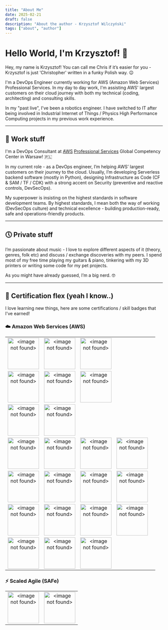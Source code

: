 ```yaml
---
title: "About Me"
date: 2025-02-21
draft: false
description: "About the author - Krzysztof Wilczyński"
tags: ["about", "author"]
---
```


# Hello World, I'm Krzysztof! 👋

Hey, my name is Krzysztof! You can call me Chris if it’s easier for you - Krzysztof is just 'Christopher' written in a funky Polish way. 😉

I'm a DevOps Engineer currently working for AWS (Amazon Web Services) Professional Services. In my day to day work, I'm assisting AWS' largest customers on their cloud journey with both my technical (coding, architecting) and consulting skills.

In my "past live", I've been a robotics engineer. I have switched to IT after being involved in Industrial Internet of Things / Physics High Performance Computing projects in my previous work experience.

<!-- - 🔭 I’m currently working on ...
- 🌱 I’m currently learning ...
- 👯 I’m looking to collaborate on ...
- 🤔 I’m looking for help with ...
- 💬 Ask me about ...
- ⚡ Fun fact: ... -->

<!-- 📫 How to reach me:

[![LinkedIn Profile](https://img.shields.io/static/v1?label=LinkedIn&message=Profile&color=blue&style=flat&logo=linkedin)](https://linkedin.com/in/3sztof/) [![Telegram](https://img.shields.io/static/v1?label=Telegram&message=DM&color=blue&style=flat&logo=telegram)](https://t.me/k3sztof)

[![Work Email](https://img.shields.io/static/v1?label=Work&message=e-Mail&color=blue&style=flat&logo=amazonaws)](mailto://krzywil@amazon.com)  [![Private Email](https://img.shields.io/static/v1?label=Private&message=e-Mail&color=blue&style=flat&logo=protonmail)](mailto://3sztof@pm.me) -->

---

## 💼 Work stuff

I'm a DevOps Consultant at [AWS](https://aws.amazon.com) [Professional Services](https://aws.amazon.com/professional-services/) Global Competency Center in Warsaw! 🇵🇱

In my current role - as a DevOps engineer, I’m helping AWS’ largest customers on their journey to the cloud. Usually, I’m developing Serverless backend software (mostly in Python), designing Infrastructure as Code (CF & SAM / TF / CDK) with a strong accent on Security (preventive and reactive controls, DevSecOps).

My superpower is insisting on the highest standards in software development teams. By highest standards, I mean both the way of working (DevSecOps culture) and technical excellence - building production-ready, safe and operations-friendly products.

---

## 🕔 Private stuff

I’m passionate about music - I love to explore different aspects of it (theory, genres, folk etc) and discuss / exchange discoveries with my peers. I spend most of my free time playing my guitars & piano, tinkering with my 3D printers or writing some code for my pet projects.

As you might have already guessed, I’m a big nerd. 🤓

<!-- ---

## ⭐ Skills

### What I'm good at

- TODO

### What I'm NOT good at yet, but I'd really like to be

- TODO -->

---

## 📜 Certification flex (yeah I know..)

I love learning new things, here are some certifications / skill badges that I've earned!

### ☁️ Amazon Web Services (AWS)

||||||
:-:|:-:|:-:|:-:|:-:
[<img class="thumbnailshadow" alt="<image not found>" width="100px" src="img/aws-certified-solutions-architect-associate.png"/>](https://www.credly.com/badges/12bd607c-2186-4af5-8938-bb400be33933/public_url)  |  [<img class="thumbnailshadow" alt="<image not found>" width="100px" src="img/aws-certified-developer-associate.png" />](https://www.credly.com/badges/b3a215d2-4e0e-48b1-9a9a-0fd77dff9310/public_url) | [<img class="thumbnailshadow" alt="<image not found>" width="100px" src="img/aws-certified-sysops-administrator-associate.png" />](https://www.credly.com/badges/efe8399f-1e6b-45bf-943e-1b490ce260ca/public_url) 
| [<img class="thumbnailshadow" alt="<image not found>" width="100px" src="img/aws-certified-security-specialty.png" />](https://www.credly.com/badges/e1ee4a67-df1f-4bab-abd6-50da617578c9/public_url) | [<img class="thumbnailshadow" alt="<image not found>" width="100px" src="img/aws-certified-ai-practitioner.png" />](https://www.credly.com/badges/8878ce00-d0bb-4419-a8f8-e675b528b447/public_url) | [<img class="thumbnailshadow" alt="<image not found>" width="100px" src="img/aws-certified-ai-practitioner-early-adopter.png" />](https://www.credly.com/badges/06c7cad8-736c-4c7d-b061-e6c84745aeca/public_url) | | |
| [<img class="thumbnailshadow" alt="<image not found>" width="100px" src="img/well-architected-proficient.png" />](https://www.credly.com/badges/27083a18-857f-4a2a-bf72-a3b25cffdc88/public_url) | [<img class="thumbnailshadow" alt="<image not found>" width="100px" src="img/aws-learning-data-protection-disaster-recovery.png" />](https://www.credly.com/badges/c18c437b-669b-4b03-8d50-eb2ec5ae929e/public_url) | | | 
| [<img class="thumbnailshadow" alt="<image not found>" width="100px" src="img/aws-knowledge-architecting.png" />](https://www.credly.com/badges/4c486496-6cf4-4be6-9825-0f45d46fb610/public_url) | [<img class="thumbnailshadow" alt="<image not found>" width="100px" src="img/aws-learning-serverless.png" />](https://www.credly.com/badges/a17fc81c-868f-4eef-be64-983e4e59bd39/public_url) | [<img class="thumbnailshadow" alt="<image not found>" width="100px" src="img/aws-learning-aws-for-games-cloud-game-development.png" />](https://www.credly.com/badges/24298675-3add-4451-b4f2-9abcc1a91747/public_url) | [<img class="thumbnailshadow" alt="<image not found>" width="100px" src="img/aws-knowledge-cloud-essentials.png" />](https://www.credly.com/badges/672dec06-3715-4304-93f7-39a9c59482c8/public_url) | |
| [<img class="thumbnailshadow" alt="<image not found>" width="100px" src="img/aws-partner-accreditation-technical.png" />](https://www.credly.com/badges/f37cada8-ee58-412d-a006-24aedc0e8c0f/public_url) | [<img class="thumbnailshadow" alt="<image not found>" width="100px" src="img/aws-partner-sales-accreditation-business.png" />](https://www.credly.com/badges/82a47f6c-f3f3-45aa-8463-b0b0596eef61/public_url) | [<img class="thumbnailshadow" alt="<image not found>" width="100px" src="img/aws-partner-cloud-economics-accreditation.png" />](https://www.credly.com/badges/5cf4551a-0708-40cf-8994-d2b096c795b4/public_url) | [<img class="thumbnailshadow" alt="<image not found>" width="100px" src="img/aws-partner-generative-ai-essentials.png" />](https://www.credly.com/badges/07164be7-e35b-4333-b6a7-50fb94febb85/public_url) |
| [<img class="thumbnailshadow" alt="<image not found>" width="100px" src="img/aws-cloud-quest-cloud-practitioner.png" />](https://www.credly.com/badges/9f1b7d56-abe4-4905-8bc7-111b43958d37/public_url) | [<img class="thumbnailshadow" alt="<image not found>" width="100px" src="img/aws-cloud-quest-solutions-architect.png" />](https://www.credly.com/badges/aacb2bfd-1fa7-49dc-bb9d-6b0fa0175f7d/public_url) | [<img class="thumbnailshadow" alt="<image not found>" width="100px" src="img/aws-cloud-quest-serverless-developer.png" />](https://www.credly.com/badges/eca9bef9-1f7e-4b2f-841d-4777efa1107b/public_url) | [<img alt="<image not found>" width="100px" src="img/aws-cloud-quest-machine-learning.png" />](https://www.credly.com/badges/797ffa41-1171-4c5b-9edc-c34f71ba1080/public_url) | 
| [<img class="thumbnailshadow" alt="<image not found>" width="100px" src="img/aws-cloud-quest-security.png" />](https://www.credly.com/badges/d8014913-33f5-4263-8632-2b37c34bb004/public_url) | [<img class="thumbnailshadow" alt="<image not found>" width="100px" src="img/aws-cloud-quest-data-analytics.png" />](https://www.credly.com/badges/5191f2ad-a757-43d0-94b7-2baec2195770/public_url) | [<img class="thumbnailshadow" alt="<image not found>" width="100px" src="img/aws-cloud-quest-networking.png" />](https://www.credly.com/badges/441ef82e-560a-4c19-8033-2b085fc9dfd0/public_url) | |

### ⚡ Scaled Agile (SAFe)

|||
:-:|:-:
| [<img class="thumbnailshadow" alt="<image not found>" width="100px" src="img/certified-safe-5-agilist.png" />](https://www.credly.com/badges/d82a7fed-b8e9-4d71-ad35-0d0950cb162f/public_url) | [<img class="thumbnailshadow" alt="<image not found>" width="100px" src="img/certified-safe-5-advanced-scrum-master.png" />](https://www.credly.com/badges/8688428a-aeb8-44d9-a1af-ce9a30c30cbd/public_url) |